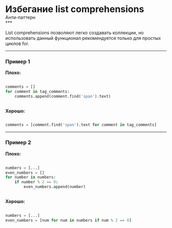 
<div class="sticky-header">
  <div>
    <h1 style="margin: 0;">Избегание list comprehensions</h1>
    <p style="margin: 0;">Анти-паттерн</p>
  </div>
</div>
***

List comprehensions позволяют легко создавать коллекции, но использовать данный функционал рекомендуется только для простых циклов for.

***

### Пример 1


                                    **Плохо:**

                                    ```python
                                    comments = []
for comment in tag_comments:
    comments.append(comment.find('span').text)
                                    ```


**Хорошо:**

```python
comments = [comment.find('span').text for comment in tag_comments]
```

***

### Пример 2


                                    **Плохо:**

                                    ```python
                                    numbers = [...]
even_numbers = []
for number in numbers:
    if number % 2 == 0:
        even_numbers.append(number)
                                    ```


                                    **Хорошо:**

                                    ```python
                                    numbers = [...]
even_numbers = [num for num in numbers if num % 2 == 0]
                                    ```


